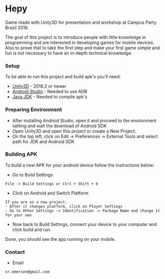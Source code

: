 # Hepy

Game made with Unity3D for presentation and workshop at Campus Party Brazil 2019.

The goal of this project is to introduce people with little knowledge in programming and are interested in developing games for mobile devices. Also to prove that to take the first step and make your first game simple and fun is not necessary to have an in-depth technical knowledge.

### Setup

To be able to run this project and build apk's you'll need:

* [Unity3D](https://unity3d.com/pt/get-unity/download) - 2018.2 or newer
* [Android Studio](https://developer.android.com/studio/?hl=pt-br) - Needed to use ADB
* [Java JDK](https://www.oracle.com/technetwork/java/javase/downloads/jdk8-downloads-2133151.html) - Needed to compile apk's

### Preparing Environment

- After installing Android Studio, open it and proceed to the environment setting and wait the download of Android SDK
- Open Unity3D and open this project or create a New Project.
- On the top left, click on Edit -> Preferences -> External Tools and select path for JDK and Android SDK

### Building APK

To build a new APK for your android device follow the instructions below:

- Go to Build Settings
```
File -> Build Settings or Ctrl + Shift + b
```
- Click on Android and Switch Platform
```
If you are on a new project:
- After it changes platform, click on Player Settings
- Go to Other Settings -> Identification -> Package Name and change it for your own
```
- Now back to Build Settings, connect your device to your computer and click build and run.

Done, you should see the app running on your mobile.

### Contact

- Email
```
xr.emerson@gmail.com
```
